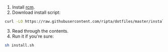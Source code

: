 
1. Install [rcm](https://github.com/thoughtbot/rcm#installation).
2. Download install script:

  ```bash
  curl -LO https://raw.githubusercontent.com/ripta/dotfiles/master/install.sh
  ```

3. Read through the contents.
4. Run it if you're sure:

  ```bash
  sh install.sh
  ```

